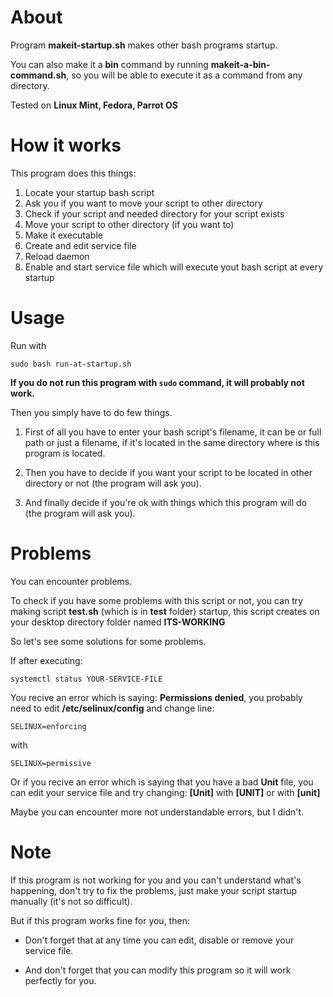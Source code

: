# About
Program **makeit-startup.sh** makes other bash programs startup.

You can also make it a **bin** command by running **makeit-a-bin-command.sh**, so you will be able to execute it as a command from any directory.

Tested on **Linux Mint, Fedora, Parrot OS**
# How it works
This program does this things:

1. Locate your startup bash script
2. Ask you if you want to move your script to other directory
3. Check if your script and needed directory for your script exists
4. Move your script to other directory (if you want to)
5. Make it executable
6. Create and edit service file
7. Reload daemon
8. Enable and start service file which will execute yout bash script at every startup

# Usage
Run with
```
sudo bash run-at-startup.sh
```

**If you do not run this program with `sudo` command, it will probably not work.**

Then you simply have to do few things.

1. First of all you  have to enter your bash script's filename, it can be or full path or just a filename, if it's located in the same directory where is this program is located.

2. Then you have to decide if you want your script to be located in other directory or not (the program will ask you).

3. And finally decide if you're ok with things which this program will do (the program will ask you).

# Problems
You can encounter problems.

To check if you have some problems with this script or not, you can try making script **test.sh** (which is in **test** folder) startup, this script creates on your desktop directory folder named **ITS-WORKING**

So let's see some solutions for some problems.

If after executing: 
```
systemctl status YOUR-SERVICE-FILE
```
You recive an error which is saying: **Permissions denied**, you probably need to edit **/etc/selinux/config** and change line:
```
SELINUX=enforcing 
```
with
```
SELINUX=permissive
```

Or if you recive an error which is saying that you have a bad **Unit** file, you can edit your service file and try changing:
**[Unit]** with **[UNIT]** or with **[unit]**

Maybe you can encounter more not understandable errors, but I didn't.

# Note
If this program is not working for you and you can't understand what's happening, don't try to fix the problems, just make your script startup manually (it's not so difficult).

But if this program works fine for you, then:
- Don't forget that at any time you can edit, disable or remove your service file.

- And don't forget that you can modify this program so it will work perfectly for you.
